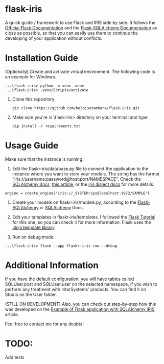 # flask-iris
A quick guide / framework to use Flask and IRIS side by side.
It follows the [Official Flask Documentation](https://flask.palletsprojects.com/en/2.2.x/) and the [Flask-SQLAlchemy Documentation](https://flask-sqlalchemy.palletsprojects.com/en/3.0.x/) as close as possible, so that you can easily use them to continue the developing of your application without conflicts.

# Installation Guide
(Optionally) Create and activate virtual environment. The following code is an example for Windows.
```
...\flask-iris> python -m venv .venv
...\flask-iris> .venv/Scripts/activate
```

1. Clone this repository
   ```
   git clone https://github.com/heloisatambara/flask-iris.git
   ```

1. Make sure you're in \flask-iris> directory on your terminal and type
   ```
   pip install -r requirements.txt
   ```



# Usage Guide
Make sure that the instance is running.

1. Edit the flaskr-iris/database.py file to connect the application to the instance where you want to store your models. The string has the format "iris://username:password@host:port/NAMESPACE". Check the [SQLAlchemy docs](https://www.sqlalchemy.org/), [this article](https://community.intersystems.com/post/sqlalchemy-easiest-way-use-python-and-sql-iriss-databases), or the [iris dialect docs](https://github.com/caretdev/sqlalchemy-iris/blob/main/README.md) for more details.
```
engine = create_engine("iris://_SYSTEM:sys@localhost:1972/SAMPLE")
```
1. Create your models on flaskr-iris/models.py, according to the [Flask-SQLAlchemy](https://flask-sqlalchemy.palletsprojects.com/en/3.1.x/models/#defining-models) or [SQLAlchemy](https://docs.sqlalchemy.org/en/20/orm/declarative_tables.html) Docs.

1. Edit your templates in flaskr-iris/templates. I followed the [Flask Tutorial](https://flask.palletsprojects.com/en/2.3.x/tutorial/templates/) for this one, so you can check it for more information. Flask uses the [Jinja template library](https://jinja.palletsprojects.com/en/3.1.x/templates/).

1. Run on debug mode.
```
...\flask-iris> flask --app flaskr-iris run --debug
```

# Additional Information
If you have the default configuration, you will have tables called SQLUser.post and SQLUser.user on the selected namespace, if you wish to perform any treatment with InterSystems' products. You can find it on Studio on the User folder.

(STILL ON DEVELOPMENT) Also, you can check out step-by-step how this was developed on  the [Example of Flask application with SQLAlchemy IRIS](https://community.intersystems.com/post/example-of-flask-application-with-sqlalchemy-iris) article.

Feel free to contact me for any doubts!

# TODO:
Add tests
